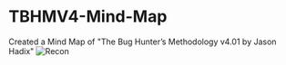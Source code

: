 # TBHMV4-Mind-Map
Created a Mind Map of "The Bug Hunter’s Methodology v4.01 by Jason Hadix"
![Recon](https://user-images.githubusercontent.com/34830693/128637641-baf4fd10-2019-4b5f-b43c-7e8cbaa90642.png)
